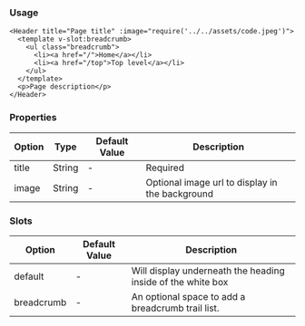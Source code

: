 ### Usage

```
<Header title="Page title" :image="require('../../assets/code.jpeg')">
  <template v-slot:breadcrumb>
    <ul class="breadcrumb">
      <li><a href="/">Home</a></li>
      <li><a href="/top">Top level</a></li>
    </ul>
  </template>
  <p>Page description</p>
</Header>
```

### Properties

| Option | Type   | Default Value | Description                                     |
| ------ | ------ | ------------- | ----------------------------------------------- |
| title  | String | -             | Required                                        |
| image  | String | -             | Optional image url to display in the background |

### Slots

| Option     | Default Value | Description                                                 |
| ---------- | ------------- | ----------------------------------------------------------- |
| default    | -             | Will display underneath the heading inside of the white box |
| breadcrumb | -             | An optional space to add a breadcrumb trail list.           |
